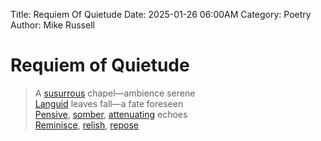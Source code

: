 Title: Requiem Of Quietude
Date: 2025-01-26 06:00AM
Category: Poetry
Author: Mike Russell
# Requiem of Quietude

> A [susurrous](https://www.merriam-webster.com/dictionary/susurrous) chapel—ambience serene<br>
[Languid](https://www.merriam-webster.com/dictionary/Languid) leaves fall—a fate foreseen<br>
[Pensive](https://www.merriam-webster.com/dictionary/Pensive), [somber](https://www.merriam-webster.com/dictionary/somber), [attenuating](https://www.merriam-webster.com/dictionary/attenuating) echoes<br>
[Reminisce](https://www.merriam-webster.com/dictionary/Reminisce), [relish](https://www.merriam-webster.com/dictionary/relish), [repose](https://www.merriam-webster.com/dictionary/repose)
